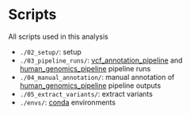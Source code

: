 # Scripts

All scripts used in this analysis

- `./02_setup/`: setup
- `./03_pipeline_runs/`: [vcf_annotation_pipeline](https://github.com/ESR-NZ/vcf_annotation_pipeline) and [human_genomics_pipeline](https://github.com/ESR-NZ/human_genomics_pipeline) pipeline runs
- `./04_manual_annotation/`: manual annotation of [human_genomics_pipeline](https://github.com/ESR-NZ/human_genomics_pipeline) pipeline outputs
- `./05_extract_variants/`: extract variants
- `./envs/`: [conda](https://docs.conda.io/en/latest/) environments
